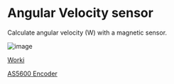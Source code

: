 # Angular Velocity sensor

Calculate angular velocity (W) with a magnetic sensor.

![image](https://github.com/user-attachments/assets/cb07b5d0-5167-4d4c-a80d-dbfe414b61a4)

[Worki](https://wokwi.com/projects/435451083031543809)

[AS5600 Encoder](https://38-3d.co.uk/es/blogs/blog-38-3d/como-usar-el-codificador-rotativo-magnetico-as5600-con-arduino?currency=EUR&srsltid=AfmBOooYMY52BYUHSOzC08AfMO29h5AwcUe9Ey7nl-roa3IGKWix5Z4v)

